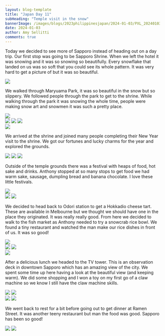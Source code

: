 ```yaml
---
layout: blog-template
title: "Japan Day 11"
subHeading: "Temple visit in the snow"
bannerImage: /images/blogs/2023philippinesjapan/2024-01-03/PXL_20240103_060853269.jpg_compressed.JPEG
date: 2024-01-03
author: Amy Sellitti
comments: true
---
```


Today we decided to see more of Sapporo instead of heading out on a day trip. Our first stop was going to be Sapporo Shrine. When we left the hotel it was snowing and it was so snowing so beautifully. Every snowflake that landed on us was so soft that you could see its whole pattern. It was very hard to get a picture of but it was so beautiful. 

<div class="center-image"><img src="/images/blogs/2023philippinesjapan/2024-01-03/PXL_20240103_005939767.jpg_compressed.JPEG" /></div>

We walked through Maryuama Park, it was so beautiful in the snow but so slippery. We followed people through the park to get to the shrine. While walking through the park it was snowing the whole time, people were making snow art and snowmen it was such a pretty place. 

<div class="center-image"><img src="/images/blogs/2023philippinesjapan/2024-01-03/PXL_20240103_013312298.jpg_compressed.JPEG" />
</div><div class="grid-3c">
  <img src="/images/blogs/2023philippinesjapan/2024-01-03/PXL_20240103_013421671.jpg_compressed.JPEG"/>
  <img src="/images/blogs/2023philippinesjapan/2024-01-03/PXL_20240103_013921643.jpg_compressed.JPEG"/>
  <img src="/images/blogs/2023philippinesjapan/2024-01-03/PXL_20240103_014043969.jpg_compressed.JPEG"/>
</div>
<div class="center-image"><img src="/images/blogs/2023philippinesjapan/2024-01-03/PXL_20240103_013526930.jpg_compressed.JPEG" /></div>

We arrived at the shrine and joined many people completing their New Year visit to the shrine. We got our fortunes and lucky charms for the year and explored the grounds.

<div class="grid-2w-1l">
  <img src="/images/blogs/2023philippinesjapan/2024-01-03/PXL_20240103_015240606.jpg_compressed.JPEG"/>
  <img src="/images/blogs/2023philippinesjapan/2024-01-03/PXL_20240103_015959397.jpg_compressed.JPEG"/>
  <img src="/images/blogs/2023philippinesjapan/2024-01-03/PXL_20240103_021449925.jpg_compressed.JPEG"/>
</div>

Outside of the temple grounds there was a festival with heaps of food, hot sake and drinks. Anthony stopped at so many stops to get food we had warm sake, sausage, dumpling bread and banana chocolate. I love these little festivals. 

<div class="center-image"><img src="/images/blogs/2023philippinesjapan/2024-01-03/PXL_20240103_031601881.jpg_compressed.JPEG" /></div>
<div class="grid-2c">
  <img src="/images/blogs/2023philippinesjapan/2024-01-03/PXL_20240103_024038561.jpg_compressed.JPEG"/>
  <img src="/images/blogs/2023philippinesjapan/2024-01-03/PXL_20240103_031905711.jpg_compressed.JPEG"/>
</div>

We decided to head back to Odori station to get a Hokkadio cheese tart. These are available in Melbourne but we thought we should have one in the place they originated. It was really really good. From here we decided to walk to the fish market as Anthony needed to try a snowcrab rice bowl. We found a tiny restaurant and watched the man make our rice dishes in front of us. It was so good!

<div class="center-image"><img src="/images/blogs/2023philippinesjapan/2024-01-03/PXL_20240103_040604577.jpg_compressed.JPEG" /></div>
<div class="grid-2c">
  <img src="/images/blogs/2023philippinesjapan/2024-01-03/PXL_20240103_043107402.jpg_compressed.JPEG"/>
  <img src="/images/blogs/2023philippinesjapan/2024-01-03/PXL_20240103_043113172.jpg_compressed.JPEG"/>
</div>
<div class="center-image"><img src="/images/blogs/2023philippinesjapan/2024-01-03/PXL_20240103_045807638.jpg_compressed.JPEG" /></div>

After a delicious lunch we headed to the TV tower. This is an observation deck in downtown Sapporo which has an amazing view of the city. We spent some time up here having a look at the beautiful view (and keeping warm). We did some shopping and I won a toy on my first go of a claw machine so we know I still have the claw machine skills. 

<div class="grid-2c">
  <img src="/images/blogs/2023philippinesjapan/2024-01-03/PXL_20240103_055628146.jpg_compressed.JPEG"/>
  <img src="/images/blogs/2023philippinesjapan/2024-01-03/PXL_20240103_060055195.jpg_compressed.JPEG"/>
</div>
<div class="grid-2c">
  <img src="/images/blogs/2023philippinesjapan/2024-01-03/PXL_20240103_060853269.jpg_compressed.JPEG"/>
  <img src="/images/blogs/2023philippinesjapan/2024-01-03/PXL_20240103_061230144.jpg_compressed.JPEG"/>
</div>

We went back to rest for a bit before going out to get dinner at Ramen Street. It was another teeny restaurant but man the food was good. Sapporo has been so good!

<div class="grid-2c">
  <img src="/images/blogs/2023philippinesjapan/2024-01-03/PXL_20240103_100136756.jpg_compressed.JPEG"/>
  <img src="/images/blogs/2023philippinesjapan/2024-01-03/PXL_20240103_101452288.jpg_compressed.JPEG"/>
</div>

